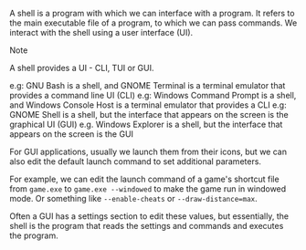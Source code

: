 A shell is a program with which we can interface with a program. It refers to the main executable file of a program, to which we can pass commands. We interact with the shell using a user interface (UI).

> [!NOTE]
> A shell provides a UI - CLI, TUI or GUI.

e.g: GNU Bash is a shell, and GNOME Terminal is a terminal emulator that provides a command line UI (CLI)
e.g: Windows Command Prompt is a shell, and Windows Console Host is a terminal emulator that provides a CLI
e.g: GNOME Shell is a shell, but the interface that appears on the screen is the graphical UI (GUI)
e.g. Windows Explorer is a shell, but the interface that appears on the screen is the GUI

For GUI applications, usually we launch them from their icons, but we can also edit the default launch command to set additional parameters.

For example, we can edit the launch command of a game's shortcut file from `game.exe` to `game.exe --windowed` to make the game run in windowed mode. Or something like `--enable-cheats` or `--draw-distance=max`.

Often a GUI has a settings section to edit these values, but essentially, the shell is the program that reads the settings and commands and executes the program.